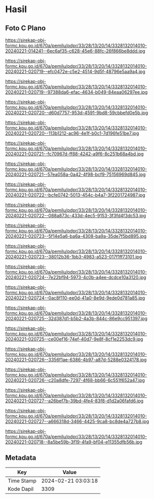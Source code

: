 # Hasil

## Foto C Plano

https://sirekap-obj-formc.kpu.go.id/670a/pemilu/pdpr/33/28/13/20/14/3328132014010-20240221-014241--6ec6af35-c628-45e6-88fc-26f866be8ddd.jpg

https://sirekap-obj-formc.kpu.go.id/670a/pemilu/pdpr/33/28/13/20/14/3328132014010-20240221-020719--efc0472e-c5e2-4514-9d5f-48796e5aa9a4.jpg

https://sirekap-obj-formc.kpu.go.id/670a/pemilu/pdpr/33/28/13/20/14/3328132014010-20240221-020719--97388da6-efac-4634-b049-84eaa06297ee.jpg

https://sirekap-obj-formc.kpu.go.id/670a/pemilu/pdpr/33/28/13/20/14/3328132014010-20240221-020720--d60d7757-953d-4591-9bd8-59cbbefd0e5b.jpg

https://sirekap-obj-formc.kpu.go.id/670a/pemilu/pdpr/33/28/13/20/14/3328132014010-20240221-020720--113b1212-ac96-4e1f-b0c1-7d196fe51be7.jpg

https://sirekap-obj-formc.kpu.go.id/670a/pemilu/pdpr/33/28/13/20/14/3328132014010-20240221-020721--fc70967d-ff88-4242-a9f6-8c251b68a4bd.jpg

https://sirekap-obj-formc.kpu.go.id/670a/pemilu/pdpr/33/28/13/20/14/3328132014010-20240221-020721--57ea058a-0a42-4f98-bcf9-75156969d845.jpg

https://sirekap-obj-formc.kpu.go.id/670a/pemilu/pdpr/33/28/13/20/14/3328132014010-20240221-020722--bcfe0742-5013-454c-b4a7-3f2201724987.jpg

https://sirekap-obj-formc.kpu.go.id/670a/pemilu/pdpr/33/28/13/20/14/3328132014010-20240221-020722--088a873c-433d-4ec5-9153-3f3fd4f3dc53.jpg

https://sirekap-obj-formc.kpu.go.id/670a/pemilu/pdpr/33/28/13/20/14/3328132014010-20240221-020723--5f14e5a6-ba6a-4308-ba9a-35de7f5bd895.jpg

https://sirekap-obj-formc.kpu.go.id/670a/pemilu/pdpr/33/28/13/20/14/3328132014010-20240221-020723--38012b36-1bb3-4983-a523-017f1ff73101.jpg

https://sirekap-obj-formc.kpu.go.id/670a/pemilu/pdpr/33/28/13/20/14/3328132014010-20240221-020724--7e22bf94-5973-4c0b-a4ee-dcdce10a3120.jpg

https://sirekap-obj-formc.kpu.go.id/670a/pemilu/pdpr/33/28/13/20/14/3328132014010-20240221-020724--0ac8f110-ee0d-41a0-8e9d-9ede0d781a85.jpg

https://sirekap-obj-formc.kpu.go.id/670a/pemilu/pdpr/33/28/13/20/14/3328132014010-20240221-020725--32d387d1-b5b2-4a3b-844c-86e9cc951397.jpg

https://sirekap-obj-formc.kpu.go.id/670a/pemilu/pdpr/33/28/13/20/14/3328132014010-20240221-020725--ce00ef16-74ef-40d7-9e8f-8cf1e2253dc9.jpg

https://sirekap-obj-formc.kpu.go.id/670a/pemilu/pdpr/33/28/13/20/14/3328132014010-20240221-020726--3356f1ae-6386-4b97-a87d-5288e0324178.jpg

https://sirekap-obj-formc.kpu.go.id/670a/pemilu/pdpr/33/28/13/20/14/3328132014010-20240221-020726--c20a8dfe-7297-4f68-bb66-6c551f652a47.jpg

https://sirekap-obj-formc.kpu.go.id/670a/pemilu/pdpr/33/28/13/20/14/3328132014010-20240221-020727--a26bef7b-39bd-4fe4-83f8-d1d2a06fafd6.jpg

https://sirekap-obj-formc.kpu.go.id/670a/pemilu/pdpr/33/28/13/20/14/3328132014010-20240221-020727--a666318d-3466-4425-9ca8-bc8de4a727b8.jpg

https://sirekap-obj-formc.kpu.go.id/670a/pemilu/pdpr/33/28/13/20/14/3328132014010-20240221-020718--8a5be59b-3f19-4fa9-bf04-e11355dfb56b.jpg


## Metadata

| Key        | Value               |
| ---------- | ------------------- |
| Time Stamp | 2024-02-21 03:03:18 |
| Kode Dapil | 3309                |



